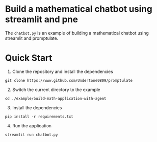 # Build a mathematical chatbot using streamlit and pne

The `chatbot.py` is an example of building a mathematical chatbot using streamlit and promptulate.

# Quick Start

1. Clone the repository and install the dependencies

```shell
git clone https://www.github.com/Undertone0809/promptulate
```

2. Switch the current directory to the example

```shell
cd ./example/build-math-application-with-agent
```

3. Install the dependencies

```shell
pip install -r requirements.txt
```

4. Run the application

```shell
streamlit run chatbot.py
```